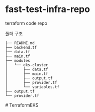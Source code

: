 # fast-test-infra-repo
terraform code repo

폴더 구조 
```shell
├── README.md 
├── backend.tf 
├── data.tf 
├── main.tf 
├── modules 
│   └── eks-cluster 
│       ├── data.tf 
│       ├── main.tf 
│       ├── output.tf 
│       ├── provider.tf 
│       └── variables.tf 
├── output.tf 
└── provider.tf 

```

#   T e r r a f o r m E K S  
 